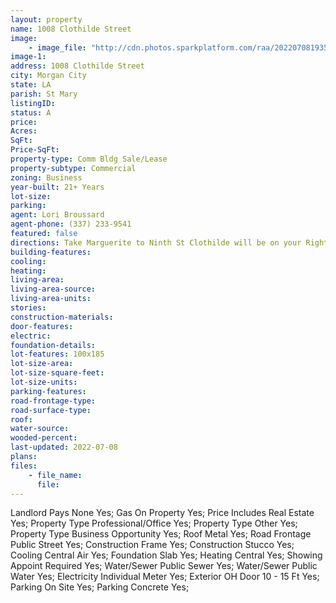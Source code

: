 ```yaml
---
layout: property
name: 1008 Clothilde Street
image:
    - image_file: "http://cdn.photos.sparkplatform.com/raa/20220708193518952493000000.jpg"
image-1:
address: 1008 Clothilde Street
city: Morgan City
state: LA
parish: St Mary
listingID: 
status: A
price: 
Acres: 
SqFt: 
Price-SqFt: 
property-type: Comm Bldg Sale/Lease
property-subtype: Commercial
zoning: Business
year-built: 21+ Years
lot-size: 
parking: 
agent: Lori Broussard
agent-phone: (337) 233-9541
featured: false
directions: Take Marguerite to Ninth St Clothilde will be on your Right.
building-features: 
cooling: 
heating: 
living-area: 
living-area-source: 
living-area-units: 
stories: 
construction-materials: 
door-features: 
electric: 
foundation-details: 
lot-features: 100x185
lot-size-area: 
lot-size-square-feet: 
lot-size-units: 
parking-features: 
road-frontage-type: 
road-surface-type: 
roof: 
water-source: 
wooded-percent: 
last-updated: 2022-07-08
plans: 
files:
    - file_name:
      file:
---
```

Landlord Pays	None	Yes;
Gas	On Property	Yes;
Price Includes	Real Estate	Yes;
Property Type	Professional/Office	Yes;
Property Type	Other	Yes;
Property Type	Business Opportunity	Yes;
Roof	Metal	Yes;
Road Frontage	Public Street	Yes;
Construction	Frame	Yes;
Construction	Stucco	Yes;
Cooling	Central Air	Yes;
Foundation	Slab	Yes;
Heating	Central	Yes;
Showing	Appoint Required	Yes;
Water/Sewer	Public Sewer	Yes;
Water/Sewer	Public Water	Yes;
Electricity	Individual Meter	Yes;
Exterior	OH Door 10 - 15 Ft	Yes;
Parking	On Site	Yes;
Parking	Concrete	Yes;

